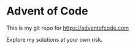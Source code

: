 # Advent of Code
This is my git repo for https://adventofcode.com

Explore my solutions at your own risk.